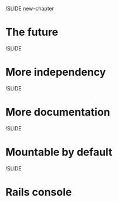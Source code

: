 !SLIDE new-chapter

# The future

!SLIDE

# More <span class="underlined">independency</span>

!SLIDE

# More documentation

!SLIDE

# Mountable <span class="underlined">by default</span>

!SLIDE

# Rails console
